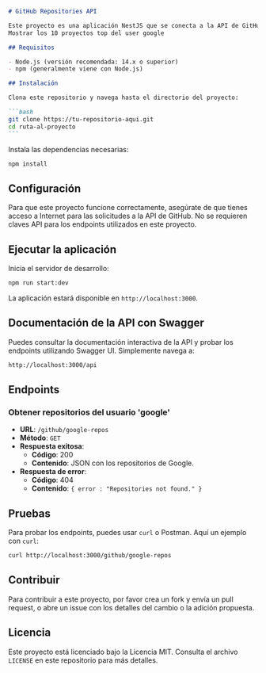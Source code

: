 ````markdown
# GitHub Repositories API

Este proyecto es una aplicación NestJS que se conecta a la API de GitHub
Mostrar los 10 proyectos top del user google

## Requisitos

- Node.js (versión recomendada: 14.x o superior)
- npm (generalmente viene con Node.js)

## Instalación

Clona este repositorio y navega hasta el directorio del proyecto:

```bash
git clone https://tu-repositorio-aqui.git
cd ruta-al-proyecto
```
````

Instala las dependencias necesarias:

```bash
npm install
```

## Configuración

Para que este proyecto funcione correctamente, asegúrate de que tienes acceso a Internet para las solicitudes a la API de GitHub. No se requieren claves API para los endpoints utilizados en este proyecto.

## Ejecutar la aplicación

Inicia el servidor de desarrollo:

```bash
npm run start:dev
```

La aplicación estará disponible en `http://localhost:3000`.

## Documentación de la API con Swagger

Puedes consultar la documentación interactiva de la API y probar los endpoints utilizando Swagger UI. Simplemente navega a:

```bash
http://localhost:3000/api
```

## Endpoints

### Obtener repositorios del usuario 'google'

- **URL**: `/github/google-repos`
- **Método**: `GET`
- **Respuesta exitosa**:
  - **Código**: 200
  - **Contenido**: JSON con los repositorios de Google.
- **Respuesta de error**:
  - **Código**: 404
  - **Contenido**: `{ error : "Repositories not found." }`

## Pruebas

Para probar los endpoints, puedes usar `curl` o Postman. Aquí un ejemplo con `curl`:

```bash
curl http://localhost:3000/github/google-repos
```

## Contribuir

Para contribuir a este proyecto, por favor crea un fork y envía un pull request, o abre un issue con los detalles del cambio o la adición propuesta.

## Licencia

Este proyecto está licenciado bajo la Licencia MIT. Consulta el archivo `LICENSE` en este repositorio para más detalles.

```

```
